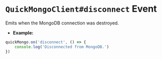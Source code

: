 # **`QuickMongoClient#disconnect` Event**

Emits when the MongoDB connection was destroyed.

- **Example:**
```ts
quickMongo.on('disconnect', () => {
    console.log('Disconnected from MongoDB.')
})
```
